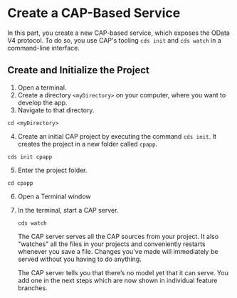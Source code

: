 # Create a CAP-Based Service

In this part, you create a new CAP-based service, which exposes the OData V4 protocol. To do so, you use CAP's tooling `cds init` and `cds watch` in a command-line interface.

## Create and Initialize the Project

1. Open a terminal.
2. Create a directory ```<myDirectory>``` on your computer, where you want to develop the app.
3. Navigate to that directory.
  ```
  cd <myDirectory>
  ```
4. Create an initial CAP project by executing the command `cds init`. It creates the project in a new folder called ```cpapp```.
  ```
  cds init cpapp
  ```
5.  Enter the project folder.
  ```
  cd cpapp
  ```

6. Open a Terminal window

8. In the terminal, start a CAP server.
    ```
    cds watch
    ```
  
    The CAP server serves all the CAP sources from your project. It also "watches" all the files in your projects and conveniently restarts whenever you save a file. Changes you've made will immediately be served without you having to do anything.

    The CAP server tells you that there’s no model yet that it can serve. You add one in the next steps which are now shown in individual feature branches.

